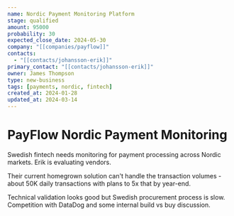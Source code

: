 ```yaml
---
name: Nordic Payment Monitoring Platform
stage: qualified
amount: 95000
probability: 30
expected_close_date: 2024-05-30
company: "[[companies/payflow]]"
contacts:
  - "[[contacts/johansson-erik]]"
primary_contact: "[[contacts/johansson-erik]]"
owner: James Thompson
type: new-business
tags: [payments, nordic, fintech]
created_at: 2024-01-28
updated_at: 2024-03-14
---
```


# PayFlow Nordic Payment Monitoring

Swedish fintech needs monitoring for payment processing across Nordic markets. Erik is evaluating vendors.

Their current homegrown solution can't handle the transaction volumes - about 50K daily transactions with plans to 5x that by year-end.

Technical validation looks good but Swedish procurement process is slow. Competition with DataDog and some internal build vs buy discussion.
